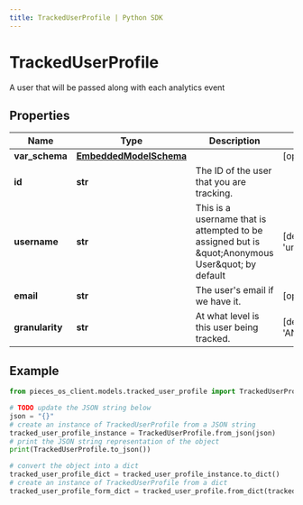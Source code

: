 ```yaml
---
title: TrackedUserProfile | Python SDK
---
```


# TrackedUserProfile

A user that will be passed along with each analytics event

## Properties

Name | Type | Description | Notes
------------ | ------------- | ------------- | -------------
**var_schema** | [**EmbeddedModelSchema**](EmbeddedModelSchema) |  | [optional] 
**id** | **str** | The ID of the user that you are tracking. | 
**username** | **str** | This is a username that is attempted to be assigned but is \&quot;Anonymous User\&quot; by default | [default to 'unknown']
**email** | **str** | The user&#39;s email if we have it. | [optional] 
**granularity** | **str** | At what level is this user being tracked. | [default to 'ANONYMOUS']

## Example

```python
from pieces_os_client.models.tracked_user_profile import TrackedUserProfile

# TODO update the JSON string below
json = "{}"
# create an instance of TrackedUserProfile from a JSON string
tracked_user_profile_instance = TrackedUserProfile.from_json(json)
# print the JSON string representation of the object
print(TrackedUserProfile.to_json())

# convert the object into a dict
tracked_user_profile_dict = tracked_user_profile_instance.to_dict()
# create an instance of TrackedUserProfile from a dict
tracked_user_profile_form_dict = tracked_user_profile.from_dict(tracked_user_profile_dict)
```


